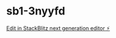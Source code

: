 # sb1-3nyyfd

[Edit in StackBlitz next generation editor ⚡️](https://stackblitz.com/~/github.com/Elernz/sb1-3nyyfd)